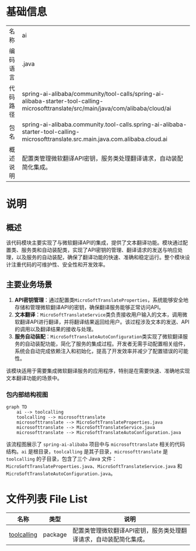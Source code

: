 # 基础信息

|      |      |
|------|------|
| 名称 | ai |
| 编码语言 | .java |
| 代码路径 | spring-ai-alibaba/community/tool-calls/spring-ai-alibaba-starter-tool-calling-microsofttranslate/src/main/java/com/alibaba/cloud/ai |
| 包名 | spring-ai-alibaba.community.tool-calls.spring-ai-alibaba-starter-tool-calling-microsofttranslate.src.main.java.com.alibaba.cloud.ai |
| 概述说明 | 配置类管理微软翻译API密钥，服务类处理翻译请求，自动装配简化集成。 |

# 说明

## 概述
该代码模块主要实现了与微软翻译API的集成，提供了文本翻译功能。模块通过配置类、服务类和自动装配类，实现了API密钥的管理、翻译请求的发送与响应处理，以及服务的自动装配，确保了翻译功能的快速、准确和稳定运行。整个模块设计注重代码的可维护性、安全性和开发效率。

## 主要业务场景
1. **API密钥管理**：通过配置类`MicroSoftTranslateProperties`，系统能够安全地存储和管理微软翻译API的密钥，确保翻译服务能够正常访问API。
2. **文本翻译**：`MicroSoftTranslateService`类负责接收用户输入的文本，调用微软翻译API进行翻译，并将翻译结果返回给用户。该过程涉及文本的发送、API的调用以及翻译结果的接收与处理。
3. **服务自动装配**：`MicroSoftTranslateAutoConfiguration`类实现了微软翻译服务的自动装配功能，简化了服务的集成过程。开发者无需手动配置相关组件，系统会自动完成依赖注入和初始化，提高了开发效率并减少了配置错误的可能性。

该模块适用于需要集成微软翻译服务的应用程序，特别是在需要快速、准确地实现文本翻译功能的场景中。


### 包内部结构视图

```mermaid
graph TD
    ai --> toolcalling
    toolcalling --> microsofttranslate
    microsofttranslate --> MicroSoftTranslateProperties.java
    microsofttranslate --> MicroSoftTranslateService.java
    microsofttranslate --> MicroSoftTranslateAutoConfiguration.java
```

该流程图展示了 `spring-ai-alibaba` 项目中与 `microsofttranslate` 相关的代码结构。`ai` 是根目录，`toolcalling` 是其子目录，`microsofttranslate` 是 `toolcalling` 的子目录，包含了三个 Java 文件：`MicroSoftTranslateProperties.java`、`MicroSoftTranslateService.java` 和 `MicroSoftTranslateAutoConfiguration.java`。

# 文件列表 File List

| 名称   | 类型  | 说明 |
|-------|------|-------------|
| [toolcalling](toolcalling/_module.md) | package | 配置类管理微软翻译API密钥，服务类处理翻译请求，自动装配简化集成。 |


